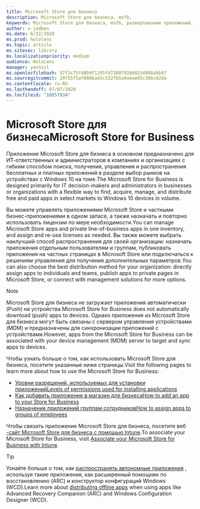 ```yaml
---
title: Microsoft Store для бизнеса
description: Microsoft Store для бизнеса, msfb,
keywords: Microsoft Store для бизнеса, msfb, развертывание приложений, магазин
author: v-jodben
ms.date: 6/22/2020
ms.prod: hololens
ms.topic: article
ms.sitesec: library
ms.localizationpriority: medium
audience: HoloLens
manager: yannisl
ms.openlocfilehash: 57f2c75fd8b9f1295fd7380792bb8154888abb07
ms.sourcegitcommit: 29755f5af0086a43c532fb5a9a4ae65c36bc82de
ms.contentlocale: ru-RU
ms.lasthandoff: 07/07/2020
ms.locfileid: "10857934"
---
```

# <span data-ttu-id="63ade-104">Microsoft Store для бизнеса</span><span class="sxs-lookup"><span data-stu-id="63ade-104">Microsoft Store for Business</span></span>

<span data-ttu-id="63ade-105">Приложение Microsoft Store для бизнеса в основном предназначено для ИТ-ответственных и администраторов в компаниях и организациях с гибким способом поиска, получения, управления и распространения бесплатных и платных приложений в разделе выбор рынков на устройствах с Windows 10 на томе.</span><span class="sxs-lookup"><span data-stu-id="63ade-105">The Microsoft Store for Business is designed primarily for IT decision-makers and administrators in businesses or organizations with a flexible way to find, acquire, manage, and distribute free and paid apps in select markets to Windows 10 devices in volume.</span></span> 

<span data-ttu-id="63ade-106">Вы можете управлять приложениями Microsoft Store и частными бизнес-приложениями в одном запасе, а также назначать и повторно использовать лицензии по мере необходимости.</span><span class="sxs-lookup"><span data-stu-id="63ade-106">You can manage Microsoft Store apps and private line-of-business apps in one inventory, and assign and re-use licenses as needed.</span></span> <span data-ttu-id="63ade-107">Вы также можете выбрать наилучший способ распространения для своей организации: назначать приложения отдельным пользователям и группам, публиковать приложения на частных страницах в Microsoft Store или подключаться к решениям управления для получения дополнительных параметров.</span><span class="sxs-lookup"><span data-stu-id="63ade-107">You can also choose the best distribution method for your organization: directly assign apps to individuals and teams, publish apps to private pages in Microsoft Store, or connect with management solutions for more options.</span></span>

> [!Note] 
> <span data-ttu-id="63ade-108">Microsoft Store для бизнеса не загружает приложения автоматически (Push) на устройства.</span><span class="sxs-lookup"><span data-stu-id="63ade-108">Microsoft Store for Business does not automatically download (push) apps to devices.</span></span> <span data-ttu-id="63ade-109">Однако приложения из Microsoft Store для бизнеса могут быть связаны с сервером управления устройствами (MDM) и предназначены для синхронизации приложений с устройствами.</span><span class="sxs-lookup"><span data-stu-id="63ade-109">However, apps from the Microsoft Store for Business can be associated with your device management (MDM) server to target and sync apps to devices.</span></span>

<span data-ttu-id="63ade-110">Чтобы узнать больше о том, как использовать Microsoft Store для бизнеса, посетите указанные ниже страницы.</span><span class="sxs-lookup"><span data-stu-id="63ade-110">Visit the following pages to learn more about how to use the Microsoft Store for Business:</span></span>
* [<span data-ttu-id="63ade-111">Уровни разрешений, используемых для установки приложений</span><span class="sxs-lookup"><span data-stu-id="63ade-111">Levels of permissions used for installing applications</span></span>](https://docs.microsoft.com/mem/intune/configuration/device-restrictions-windows-holographic#app-store)
* [<span data-ttu-id="63ade-112">Как добавить приложение в магазин для бизнеса</span><span class="sxs-lookup"><span data-stu-id="63ade-112">How to add an app to your Store for Business</span></span>](https://docs.microsoft.com/mem/intune/apps/store-apps-windows)
* [<span data-ttu-id="63ade-113">Назначение приложений группам сотрудников</span><span class="sxs-lookup"><span data-stu-id="63ade-113">How to assign apps to groups of employees</span></span>](https://docs.microsoft.com/mem/intune/apps/windows-store-for-business)

<span data-ttu-id="63ade-114">Чтобы связать приложение Microsoft Store для бизнеса, посетите веб [-сайт Microsoft Store для бизнеса с помощью Intune](https://docs.microsoft.com/mem/intune/apps/windows-store-for-business#associate-your-microsoft-store-for-business-account-with-intune).</span><span class="sxs-lookup"><span data-stu-id="63ade-114">To associate your Microsoft Store for Business, visit [Associate your Microsoft Store for Business with Intune](https://docs.microsoft.com/mem/intune/apps/windows-store-for-business#associate-your-microsoft-store-for-business-account-with-intune).</span></span>

> [!Tip] 
> <span data-ttu-id="63ade-115">Узнайте больше о том, как [распространять автономные приложения](https://docs.microsoft.com/microsoft-store/distribute-offline-apps) , используя такие приложения, как расширенный помощник по восстановлению (ARC) и конструктор конфигураций Windows (WCD).</span><span class="sxs-lookup"><span data-stu-id="63ade-115">Learn more about [distributing offline apps](https://docs.microsoft.com/microsoft-store/distribute-offline-apps) when using apps like Advanced Recovery Companion (ARC) and Windows Configuration Designer (WCD).</span></span>
